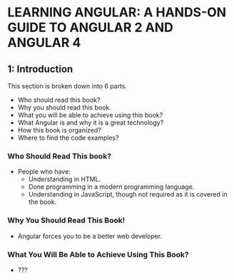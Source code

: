 # LEARNING ANGULAR: A HANDS-ON GUIDE TO ANGULAR 2 AND ANGULAR 4

## 1: Introduction

This section is broken down into 6 parts.

- Who should read this book?
- Why you should read this book.
- What you will be able to achieve using this book?
- What Angular is and why it is a great technology?
- How this book is organized?
- Where to find the code examples?

### Who Should Read This book?

- People who have:
  - Understanding in HTML.
  - Done programming in a modern programming language.
  - Understanding in JavaScript, though not required as it is covered in the book.

### Why You Should Read This Book!

- Angular forces you to be a better web developer.

### What You Will Be Able to Achieve Using This Book?

- ???

